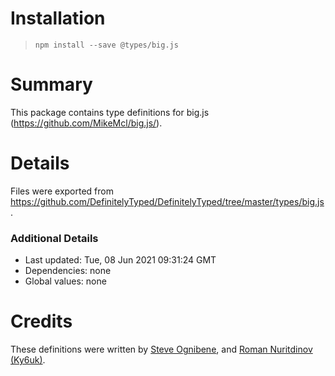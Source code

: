 # Installation
> `npm install --save @types/big.js`

# Summary
This package contains type definitions for big.js (https://github.com/MikeMcl/big.js/).

# Details
Files were exported from https://github.com/DefinitelyTyped/DefinitelyTyped/tree/master/types/big.js.

### Additional Details
 * Last updated: Tue, 08 Jun 2021 09:31:24 GMT
 * Dependencies: none
 * Global values: none

# Credits
These definitions were written by [Steve Ognibene](https://github.com/nycdotnet), and [Roman Nuritdinov (Ky6uk)](https://github.com/Ky6uk).
